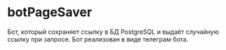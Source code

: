 # botPageSaver
 Бот, который сохраняет ссылку в БД PostgreSQL и выдаёт случайную ссылку при запросе. Бот реализован в виде телеграм бота.
